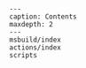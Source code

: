 ```{include} ../README.md
```

```{toctree}
---
caption: Contents
maxdepth: 2
---
msbuild/index
actions/index
scripts

```